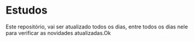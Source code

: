 # Estudos

Este repositório, vai ser atualizado todos os dias, entre todos os dias nele para verificar as novidades atualizadas.Ok